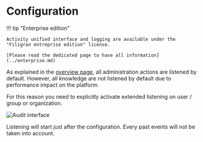 # Configuration

!!! tip "Enterprise edition"

    Activity unified interface and logging are available under the "Filigran entreprise edition" license.

    [Please read the dedicated page to have all information](../enterprise.md)

As explained in the [overview page](overview.md), all administration actions are listened by default. 
However, all knowledge are not listened by default due to performance impact on the platform. 

For this reason you need to explicitly activate extended listening on user / group or organization.

![Audit interface](../assets/audit_configuration.png)

Listening will start just after the configuration. Every past events will not be taken into account.